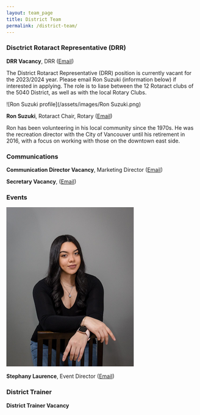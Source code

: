 ```yaml
---
layout: team_page
title: District Team
permalink: /district-team/
---
```


### Disctrict Rotaract Representative (DRR)

**DRR Vacancy**, DRR ([Email](mailto:drr@rotaract5040.org))

The District Rotaract Representative (DRR) position is currently vacant for the 2023/2024 year. Please email Ron Suzuki (information below) if interested in applying.
The role is to liase between the 12 Rotaract clubs of the 5040 District, as well as with the local Rotary Clubs.

![Ron Suzuki profile](/assets/images/Ron Suzuki.png)

**Ron Suzuki**, Rotaract Chair, Rotary ([Email](mailto:drr@rotaract5040.org))

Ron has been volunteering in his local community since the 1970s. He was the recreation director with the City of Vancouver until his retirement in 2016, with a focus on working with those on the downtown east side. 


### Communications

**Communication Director Vacancy**, Marketing Director ([Email](mailto:drr@rotaract5040.org))


**Secretary Vacancy**, ([Email](mailto:drr@rotaract5040.org))

### Events

![Stephany Laurence profile](/assets/images/stephany.png)

**Stephany Laurence**, Event Director ([Email](mailto:drr@rotaract5040.org))

### District Trainer

**District Trainer Vacancy**


